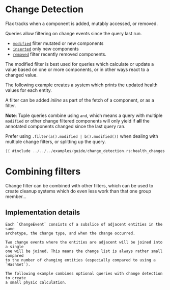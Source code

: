 # Change Detection

Flax tracks when a component is added, mutably accessed, or removed.

Queries allow filtering on change events since the query last run.

- [`modified`](https://docs.rs/flax/latest/flax/struct.Component.html#method.modified) filter mutated or new components
- [`inserted`](https://docs.rs/flax/latest/flax/struct.Component.html#method.modified) only new components
- [`removed`](https://docs.rs/flax/latest/flax/struct.Component.html#method.modified) filter recently removed components.

The modified filter is best used for queries which calculate or update a value
based on one or more components, or in other ways react to a changed value.

The following example creates a system which prints the updated health values
for each entity.

A filter can be added *inline* as part of the fetch of a component, or as a filter.

**Note**: Tuple queries combine using `and`, which means a query with multiple `modified` or other change filtered components will only yield if **all** the annotated components changed since the last query ran.

Prefer using `.filter(a().modified | b().modified())` when dealing with multiple
change filters, or splitting up the query.

```rust
{{ #include ../../../examples/guide/change_detection.rs:health_changes }}
```

# Combining filters

Change filter can be combined with other filters, which can be used to create
cleanup systems which do even less work than that one group member...



## Implementation details

    Each `ChangeEvent` consists of a subslice of adjacent entities in the same
    archetype, the change type, and when the change occurred.

    Two change events where the entities are adjacent will be joined into a single
    one will be joined. This means the change list is always rather small compared
    to the number of changing entities (especially compared to using a `HashSet`).

    The following example combines optional queries with change detection to create
    a small physic calculation.
